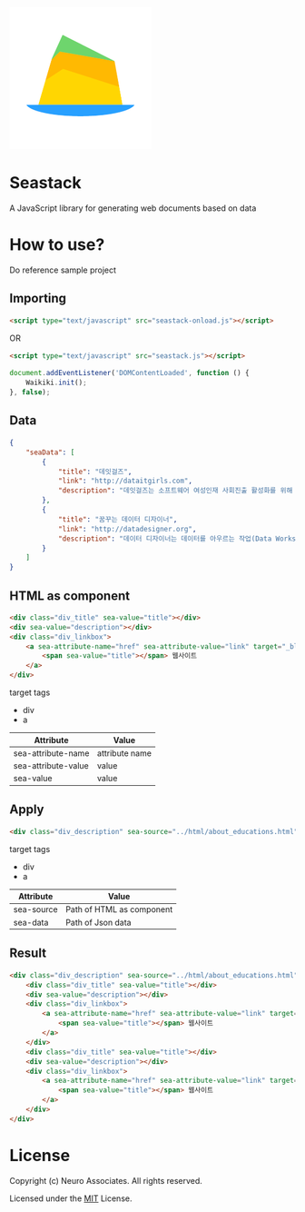 ![Logo of Seastack](./img/logo.png)

# Seastack
A JavaScript library for generating web documents based on data


# How to use?

Do reference sample project

## Importing

```html
<script type="text/javascript" src="seastack-onload.js"></script>
```

OR

```html
<script type="text/javascript" src="seastack.js"></script>
```

```javascript
document.addEventListener('DOMContentLoaded', function () {
    Waikiki.init();
}, false);
```

## Data

```json
{
    "seaData": [
        {
            "title": "데잇걸즈",
            "link": "http://dataitgirls.com",
            "description": "데잇걸즈는 소프트웨어 여성인재 사회진출 활성화를 위해 과학기술정보통신부와 한국정보화진흥원이 주관하여 운영하는 소프트웨어 여성인재 전문 교육 및 취업지원 프로그램입니다."
        },
        {
            "title": "꿈꾸는 데이터 디자이너",
            "link": "http://datadesigner.org",
            "description": "데이터 디자이너는 데이터를 아우르는 작업(Data Works)의 전영역을 다루며, 이를 통해 새로운 의미의 기획을 해내는 인재를 의미합니다."
        }
    ]
}
```



## HTML as component

```html
<div class="div_title" sea-value="title"></div>
<div sea-value="description"></div>
<div class="div_linkbox">
    <a sea-attribute-name="href" sea-attribute-value="link" target="_blank">
        <span sea-value="title"></span> 웹사이트
    </a>
</div>
```

target tags
* div
* a

Attribute | Value
------------ | -------------
sea-attribute-name | attribute name
sea-attribute-value | value
sea-value | value


## Apply

```html
<div class="div_description" sea-source="../html/about_educations.html" sea-data="../data/about_educations.json"></div>
```


target tags
* div
* a

Attribute | Value
------------ | -------------
sea-source | Path of HTML as component
sea-data | Path of Json data


## Result

```html
<div class="div_description" sea-source="../html/about_educations.html" sea-data="../data/about_educations.json">
    <div class="div_title" sea-value="title"></div>
    <div sea-value="description"></div>
    <div class="div_linkbox">
        <a sea-attribute-name="href" sea-attribute-value="link" target="_blank">
            <span sea-value="title"></span> 웹사이트
        </a>
    </div>
    <div class="div_title" sea-value="title"></div>
    <div sea-value="description"></div>
    <div class="div_linkbox">
        <a sea-attribute-name="href" sea-attribute-value="link" target="_blank">
            <span sea-value="title"></span> 웹사이트
        </a>
    </div>
</div>
```


# License

Copyright (c) Neuro Associates. All rights reserved.

Licensed under the [MIT](LICENSE.txt) License.